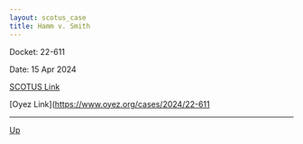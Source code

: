 ```yaml
---
layout: scotus_case
title: Hamm v. Smith
---
```


Docket: 22-611

Date: 15 Apr 2024

[SCOTUS Link](https://www.supremecourt.gov/opinions/23pdf/601us1r08_a8cf.pdf)

[Oyez Link](https://www.oyez.org/cases/2024/22-611

---

[Up](./README.md)